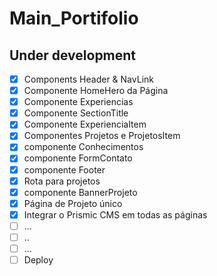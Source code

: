 # Main_Portifolio

## Under development

- [x] Components Header & NavLink
- [x] Componente HomeHero da Página
- [x] Componente Experiencias
- [x] Componente SectionTitle
- [x] Componente ExperienciaItem
- [x] Componentes Projetos e ProjetosItem
- [x] componente Conhecimentos
- [x] componente FormContato
- [x] componente Footer
- [x] Rota para projetos
- [x] componente BannerProjeto
- [x] Página de Projeto único
- [x] Integrar o Prismic CMS em todas as páginas
- [ ] ...
- [ ] ..
- [ ] ...
- [ ] Deploy
